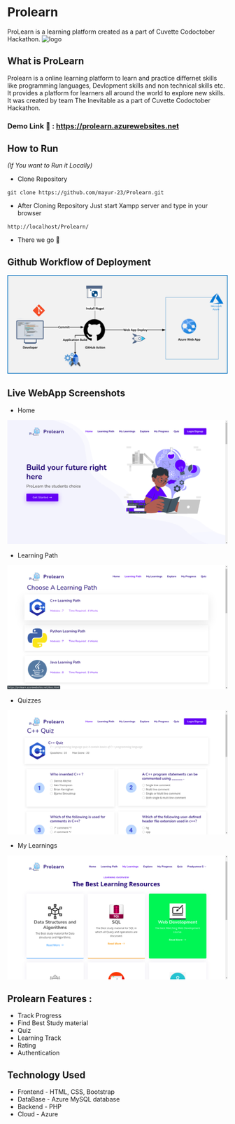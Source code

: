 # Prolearn
ProLearn is a learning platform created as a part of Cuvette Codoctober Hackathon.
![logo](https://github.com/prgayake/Prolearn/blob/main/logo.png)

## What is ProLearn
Prolearn is a online learning platform to learn and practice differnet skills like programming languages, Devlopment skills and non technical skills etc. It provides a platform for learners all around the world to explore new skills. It was created by team The Inevitable as a part of Cuvette Codoctober Hackathon.

### Demo Link 🔗 : https://prolearn.azurewebsites.net 
## How to Run 
*<p>(If You want to Run it Locally)</p>*
- Clone Repository 

```
git clone https://github.com/mayur-23/Prolearn.git
```

- After Cloning Repository Just start Xampp server and type in your browser

```
http://localhost/Prolearn/
```
- There we go 🚀

## Github Workflow of Deployment 
![github](https://github.com/mayur-23/Prolearn/blob/main/gitworkflow.png)

## Live WebApp Screenshots
- Home 

![snap1](https://github.com/mayur-23/Prolearn/blob/main/Screenshot%20from%202021-10-25%2001-26-44.png)
- Learning Path

![snap2](https://github.com/mayur-23/Prolearn/blob/main/Screenshot%20from%202021-10-25%2001-33-19.png)
- Quizzes

![snap3](https://github.com/mayur-23/Prolearn/blob/main/Screenshot%20from%202021-10-25%2001-36-45.png)
- My Learnings

![snap4](https://github.com/mayur-23/Prolearn/blob/main/Screenshot%20from%202021-10-25%2001-40-24.png)

## Prolearn Features :
- Track Progress
- Find Best Study material
- Quiz 
- Learning Track
- Rating
- Authentication


## Technology Used
- Frontend - HTML, CSS, Bootstrap
- DataBase - Azure MySQL database
- Backend - PHP
- Cloud - Azure  
